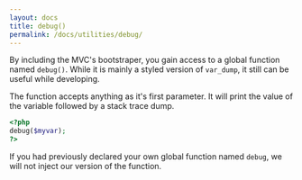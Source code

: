 ```yaml
---
layout: docs
title: debug()
permalink: /docs/utilities/debug/
---
```


By including the MVC's bootstraper, you gain access to a global function named `debug()`. While it is mainly a styled version of `var_dump`, it still can be useful while developing.

The function accepts anything as it's first parameter. It will print the value of the variable followed by a stack trace dump.

~~~ php
<?php
debug($myvar);
?>
~~~

If you had previously declared your own global function named `debug`, we will not inject our version of the function.
